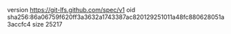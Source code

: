 version https://git-lfs.github.com/spec/v1
oid sha256:86a06759f620ff3a3632a1743387ac820129251011a48fc880628051a3accfc4
size 25217
